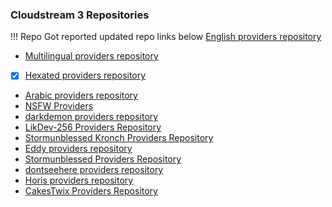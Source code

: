 ### Cloudstream 3 Repositories
!!!  Repo Got reported updated repo links below
[English providers repository](cloudstreamrepo://raw.githubusercontent.com/recloudstream/cloudstream-extensions/builds/repo.json)
- [Multilingual providers repository](cloudstreamrepo://raw.githubusercontent.com/recloudstream/cloudstream-extensions-multilingual/builds/repo.json)
- [x] [Hexated providers repository](cloudstreamrepo://raw.githubusercontent.com/sxnjey/cs-repos/master/hexated-repo%20(1).json)
- [Arabic providers repository](cloudstreamrepo://raw.githubusercontent.com/yoyzo/arab/builds/repo.json)
- [NSFW Providers](cloudstreamrepo://raw.githubusercontent.com/Jacekun/cs3xxx-repo/main/repo.json)
- [darkdemon providers repository](cloudstreamrepo://raw.githubusercontent.com/daarkdemon/cs-darkdemon-extensions/builds/repo.json)
- [LikDev-256 Providers Repository](cloudstreamrepo://raw.githubusercontent.com/LikDev-256/likdev256-tamil-providers/builds/repo.json)
- [Stormunblessed Kronch Providers Repository](cloudstreamrepo://raw.githubusercontent.com/Stormunblessed/kamy-cs3/master/repo.json)
- [Eddy providers repository](cloudstreamrepo://raw.githubusercontent.com/Eddy976/cloudstream-extensions-eddy/builds/repo.json)
- [Stormunblessed Providers Repository](cloudstreamrepo://raw.githubusercontent.com/Stormunblessed/stormunblessed-cs3/master/repo.json)
- [dontseehere providers repository](cloudstreamrepo://gitlab.com/dontseehere/cs3-repos/-/raw/main/repo.json)
- [Horis providers repository](cloudstreamrepo://raw.githubusercontent.com/821938089/cloudstream-extensions/master/repo.json)
- [CakesTwix Providers Repository](cloudstreamrepo://raw.githubusercontent.com/CakesTwix/cloudstream-extensions-uk/master/repo.json)
